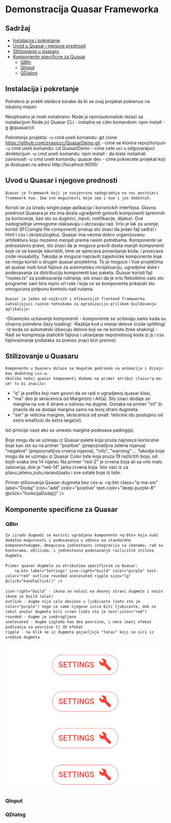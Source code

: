 # Demonstracija Quasar Frameworka

## Sadržaj
- [Instalacija i pokretanje](#instalacija-i-pokretanje)
- [Uvod u Quasar i njegove prednosti](#uvod-u-quasar-i-njegove-prednosti)
- [Stilizovanje u quasaru](#stilizovanje-u-quasaru)
- [Komponente specificne za Quasar](#komponente-specificne-za-quasar)
  - [QBtn](#qbtn)
  - [QInput](#qinput)
  - [QDialog](#qdialog)



## Instalacija i pokretanje
Potrebno je pratiti sledece korake da bi se ovaj projekat pokrenuo na lokalnoj masini

Neophodno je imati instalirano: 
Node.js
npm(automatski dolazi sa instalacijom Node.js)
Quasar CLI - instalira se cdm komandom: npm install -g @quasar/cli

Pokretanje projekta:
-u cmd uneti komandu: git clone https://github.com/zvasiccc/QuasarDemo.git  - cime se klonira repozitorijum 
-u cmd uneti komandu: cd QuasarDemo - cime cete uci u odgovarajuci direktorijum
-u cmd uneti komandu: npm install - da biste instalirali zavisnosti
-u cmd uneti komandu: quasar dev - cime pokrecete projekat koji je dostupan na adresi http://localhost:9000/

## Uvod u Quasar i njegove prednosti
    Quasar je framework koji je svojevrsna nadogradnja na vec postojeci framework Vue. Ima sve mogucnosti koje ima i Vue i jos dodatnih.
Koristi se za izradu single page aplikacija i korisnickih interfejsa.
    Glavna prednost Quasara je sto ima dosta ugradjenih gotovih komponenti spremnih za koriscenje, kao sto su dugmici, inputi, notifikacije,
dijalozi. Ove nadogradnje umnogome olaksavaju i ubrzavaju rad.
    Vrlo je lak za ucenje, koristi SFC(single file component) pristup sto znaci da jedan fajl sadrzi i html i css i skriptu(logiku).
Quasar ima veoma dobro organizovanu arhitekturu koju mozemo menjati prema nasim potrebama.
Komponente se jednostavno prave, sto znaci da je moguce praviti dosta manjih komponenti koje ce se kasnije iskoristiti, time se sprecava ponavljanje koda, i povecava code reusability.
Takodje je moguce napraviti zajednicke komponente koje se mogu koristi u drugim quasar projektima. To je moguce i Vue projektima ali quasar nudi boot fajlove za automatsku inicijalizaciju, ugradjene alate i podesavanja za distribuciju komponenti kao paketa.
Quasar koristi fajl "routes.ts" za podesavanje rutiranja, sto znaci da je vrlo fleksibilno zato sto programer sam bira naziv url rute i koja ce se komponenta prikazati sto omogucava potpunu kontrolu nad rutama. 

    Quasar je jedan od najbrzih i efikasnijih frontend frameworka zahvaljujuci raznim tehnikama za optimizaciju prilikom buildovanja aplikacije:
-Dinamicko ucitavanje komponenti - komponente se ucitavaju samo kada su stvarno potrebne (lazy loading)
-Razbija kod u manje delove (code splitting)
-Iz koda se automatski izbacuju delove koji se ne koriste (tree shaking)
-Radi se kompresija statickih fajlova i uklanjanje nepotrebnog koda iz js i css fajlova(manje podataka za prenos znaci brzi prenos)

## Stilizovanje u Quasaru
    Komponente u Quasaru dolaze sa bogatom podrskom za animacije i dizajn bez dodatnog css-a.
    Ukoliko nekoj quasar komponenti dodamo na primer atribut class="q-ma-sm" to bi znacilo:
- "q" je prefiks koji nam govori da se radi o ugradjenoj quasar klasi,
- "ma" deo je skracenica od Margin(m) i All(a). Sto znaci dodaje se margina na sve 4 strane u odnosu na dugme. Oznaka na primer "ml" bi znacila da se dodaje margina samo na levoj strani dugmeta. 
- "sm" je velicina margine, skracenica od small. Velicine idu postupno od extra small(xs) do extra large(xl). 

Isti principi vaze ako se umesto margine podesava pading(p).

Boje mogu da se uzimaju iz Quasar palete koja pruza najcesce koriscene boje kao sto su na primer "positive" (prepoznatljiva zelena nijansa) 
"negative" (prepoznatljiva crvena nijasna), "info", "warning" ... 
Takodje boje mogu da se uzimaju iz Quasar Color liste koja pruza 19 razlicitih boja, od kojih svaka ima 14 nijansi. 
Na primer "red-2" je crvena boja ali sa vrlo malo zasicenja, dok je "red-14" jarka crvena boja. Isto vazi iz za plavu,zelenu,zutu,narandzastu i sve ostale boje iz liste.

Primer stilizovanja Quasar dugmeta bez css-a:
        <q-btn class="q-ma-sm" label="Dodaj" icon="add" color="positive" text-color="deep-purple-8" @click="funkcijaDodaj()" />

## Komponente specificne za Quasar

### QBtn

    Za izradu dugmadi se koristi ugradjena komponente <q-btn> koja nudi dodatne mogucnosti i podesavanja u odnosu na standardne komponentedugme. Omogucava jednostavnu integraciju sa ikonama, rad sa konturama, oblicima, i jednostavno podesavanje razlicitih stilova dugmeta.              

    Primer quasar dugmeta sa atributima specificnim za Quasar: 
        <q-btn label="Settings" icon-right="build" color="purple" text-color="red" outline rounded unelevated ripple size="lg" @click="handleClick()" />

    icon-right="build" - ikona se nalazi na desnoj strani dugmeta i naziv ikone je build (alat)
    outline - dugme nije celo obojeno u ljubicasto (zato sto je color="purple") nego ce samo njegove ivice biti ljubicaste, dok ce tekst unutar dugmeta biti crven (zato sto je text-color="red") 
    rounded - dugme je zaokrugljeno 
    unelevated - dugme izgleda kao deo povrsine, i nece imati efekat podizanja sa povrsine tj 3D efekat
    ripple - na klik se iz dugmeta pojavljuje "talas" koji se siri iz sredine dugmeta

![settings-button](./images/settings-button.png)
![settings-button](/images/settings-button.png)
![settings-button](./images/settings-button.png)
![settings-button](https://github.com/zvasiccc/QuasarDemo/blob/main/images/settings-button.png)

### QInput

### QDialog

